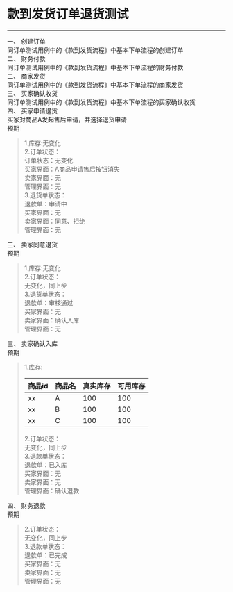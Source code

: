 # 款到发货订单退货测试

---

一、 创建订单  
同订单测试用例中的《款到发货流程》中基本下单流程的创建订单  
二、 财务付款  
同订单测试用例中的《款到发货流程》中基本下单流程的财务付款  
二、 商家发货  
同订单测试用例中的《款到发货流程》中基本下单流程的商家发货  
三、 买家确认收货  
 同订单测试用例中的《款到发货流程》中基本下单流程的买家确认收货  
 四、 买家申请退货  
 买家对商品A发起售后申请，并选择退货申请  
 预期

> 1.库存:无变化  
> 2.订单状态：  
> 订单状态：无变化  
> 买家界面：A商品申请售后按钮消失  
> 卖家界面：无  
> 管理界面：无  
> 3.退货单状态：  
> 退款单：申请中  
> 买家界面：无  
> 卖家界面：同意、拒绝  
> 管理界面：无

三、 卖家同意退货  
 预期

> 1.库存:无变化  
> 2.订单状态：  
> 无变化，同上步  
> 3.退货单状态：  
> 退款单：审核通过  
> 买家界面：无  
> 卖家界面：确认入库  
> 管理界面：无

三、 卖家确认入库  
 预期

> 1.库存:
>
> | 商品id | 商品名 | 真实库存 | 可用库存 |
> | :--- | :--- | :--- | :--- |
> | xx | A | 100 | 100 |
> | xx | B | 100 | 100 |
> | xx | C | 100 | 100 |
>
> 2.订单状态：  
> 无变化，同上步  
> 3.退款单状态：  
> 退款单：已入库  
> 买家界面：无  
> 卖家界面：无  
> 管理界面：确认退款

四、 财务退款  
 预期

> 2.订单状态：  
> 无变化，同上步  
> 3.退款单状态：  
> 退款单：已完成  
> 买家界面：无  
> 卖家界面：无  
> 管理界面：无



